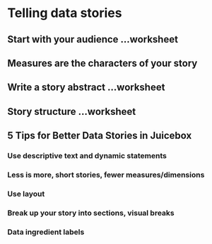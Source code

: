 # Telling data stories



## Start with your audience ...worksheet

## Measures are the characters of your story

## Write a story abstract  …worksheet

## Story structure …worksheet

## 5 Tips for Better Data Stories in Juicebox

### Use descriptive text and dynamic statements

### Less is more, short stories, fewer measures/dimensions

### Use layout

### Break up your story into sections, visual breaks

### Data ingredient labels

